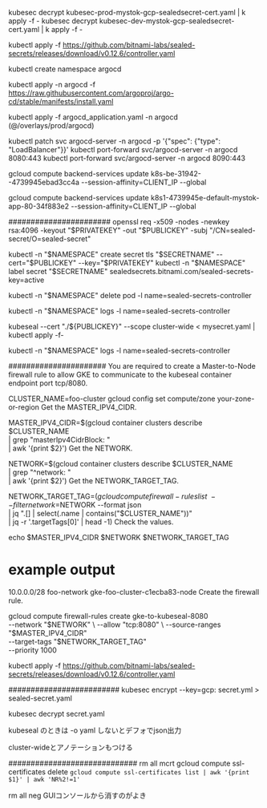 kubesec decrypt kubesec-prod-mystok-gcp-sealedsecret-cert.yaml | k apply -f -
kubesec decrypt kubesec-dev-mystok-gcp-sealedsecret-cert.yaml | k apply -f -

kubectl apply -f https://github.com/bitnami-labs/sealed-secrets/releases/download/v0.12.6/controller.yaml

kubectl create namespace argocd

kubectl apply -n argocd -f https://raw.githubusercontent.com/argoproj/argo-cd/stable/manifests/install.yaml

kubectl apply -f argocd_application.yaml -n argocd
(@/overlays/prod/argocd)

kubectl patch svc argocd-server -n argocd -p '{"spec": {"type": "LoadBalancer"}}'
kubectl port-forward svc/argocd-server -n argocd 8080:443
kubectl port-forward svc/argocd-server -n argocd 8090:443

gcloud compute backend-services update k8s-be-31942--4739945ebad3cc4a --session-affinity=CLIENT_IP --global

gcloud compute backend-services update k8s1-4739945e-default-mystok-app-80-34f883e2 --session-affinity=CLIENT_IP --global

#######################
openssl req -x509 -nodes -newkey rsa:4096 -keyout "$PRIVATEKEY" -out "$PUBLICKEY" -subj "/CN=sealed-secret/O=sealed-secret"

kubectl -n "$NAMESPACE" create secret tls "$SECRETNAME" --cert="$PUBLICKEY" --key="$PRIVATEKEY"
kubectl -n "$NAMESPACE" label secret "$SECRETNAME" sealedsecrets.bitnami.com/sealed-secrets-key=active

kubectl -n  "$NAMESPACE" delete pod -l name=sealed-secrets-controller

kubectl -n "$NAMESPACE" logs -l name=sealed-secrets-controller

kubeseal --cert "./${PUBLICKEY}" --scope cluster-wide < mysecret.yaml | kubectl apply -f-

kubectl -n "$NAMESPACE" logs -l name=sealed-secrets-controller


######################
You are required to create a Master-to-Node firewall rule to allow GKE to communicate to the kubeseal container endpoint port tcp/8080.

CLUSTER_NAME=foo-cluster
gcloud config set compute/zone your-zone-or-region
Get the MASTER_IPV4_CIDR.

MASTER_IPV4_CIDR=$(gcloud container clusters describe $CLUSTER_NAME \
  | grep "masterIpv4CidrBlock: " \
  | awk '{print $2}')
Get the NETWORK.

NETWORK=$(gcloud container clusters describe $CLUSTER_NAME \
  | grep "^network: " \
  | awk '{print $2}')
Get the NETWORK_TARGET_TAG.

NETWORK_TARGET_TAG=$(gcloud compute firewall-rules list \
  --filter network=$NETWORK --format json \
  | jq ".[] | select(.name | contains(\"$CLUSTER_NAME\"))" \
  | jq -r '.targetTags[0]' | head -1)
Check the values.

echo $MASTER_IPV4_CIDR $NETWORK $NETWORK_TARGET_TAG

# example output
10.0.0.0/28 foo-network gke-foo-cluster-c1ecba83-node
Create the firewall rule.

gcloud compute firewall-rules create gke-to-kubeseal-8080 \
  --network "$NETWORK" \
  --allow "tcp:8080" \
  --source-ranges "$MASTER_IPV4_CIDR" \
  --target-tags "$NETWORK_TARGET_TAG" \
  --priority 1000

kubectl apply -f https://github.com/bitnami-labs/sealed-secrets/releases/download/v0.12.6/controller.yaml

#########################
kubesec encrypt --key=gcp:<resource-id of Google Cloud KMS key> secret.yml > sealed-secret.yaml

kubesec decrypt secret.yaml

kubeseal のときは -o yaml しないとデフォでjson出力

cluster-wideとアノテーションもつける

#############################
rm all mcrt
gcloud compute ssl-certificates delete `gcloud compute ssl-certificates list | awk '{print $1}' | awk 'NR%2!=1'`

rm all neg
GUIコンソールから消すのがよき
